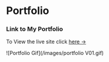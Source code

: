 # Portfolio

### Link to My Portfolio

To View the live site click [here &rarr;](https://bryu0116.github.io/Portfolio/)

![Portfolio Gif](/images/portfolio V01.gif)
